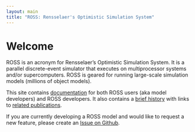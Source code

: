 ```yaml
---
layout: main
title: "ROSS: Rensselaer's Optimistic Simulation System"
---
```


# Welcome

ROSS is an acronym for Rensselaer’s Optimistic Simulation System. It is a parallel discrete-event simulator that executes on multiprocessor systems and/or supercomputers. ROSS is geared for running large-scale simulation models (millions of object models).

This site contains [documentation](./documentation.html) for both ROSS users (aka model developers) and ROSS developers. It also contains a [brief history](./about.html) with links to [related publications](./refs.html).

If you are currently developing a ROSS model and would like to request a new feature, please create an [Issue on Github](http://github.com/ross-org/ROSS/issues).
